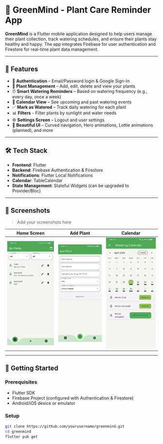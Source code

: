 # 🌿 GreenMind - Plant Care Reminder App

**GreenMind** is a Flutter mobile application designed to help users manage their plant collection, track watering schedules, and ensure their plants stay healthy and happy. The app integrates Firebase for user authentication and Firestore for real-time plant data management.

---

## 📱 Features

- 🔐 **Authentication** – Email/Password login & Google Sign-In
- 🌱 **Plant Management** – Add, edit, delete and view your plants
- ⏰ **Smart Watering Reminders** – Based on watering frequency (e.g., every day, once a week)
- 📅 **Calendar View** – See upcoming and past watering events
- ✅ **Mark as Watered** – Track daily watering for each plant
- 📊 **Filters** – Filter plants by sunlight and water needs
- ⚙️ **Settings Screen** – Logout and user settings
- 💚 **Beautiful UI** – Curved navigation, Hero animations, Lottie animations (planned), and more

---

## 🛠 Tech Stack

- **Frontend**: Flutter
- **Backend**: Firebase Authentication & Firestore
- **Notifications**: Flutter Local Notifications
- **Calendar**: TableCalendar
- **State Management**: Stateful Widgets (can be upgraded to Provider/Bloc)

---

## 📸 Screenshots

> Add your screenshots here

| Home Screen | Add Plant | Calendar |
|-------------|-----------|----------|
| ![Home](screenshots/home_page.jpg) | ![Add](screenshots/add_plant_page.jpg) | ![Calendar](screenshots/calendar_page.jpg) |

---

## 🚀 Getting Started

### Prerequisites

- Flutter SDK
- Firebase Project (configured with Authentication & Firestore)
- Android/iOS device or emulator

### Setup

```bash
git clone https://github.com/yourusername/greenmind.git
cd greenmind
flutter pub get
